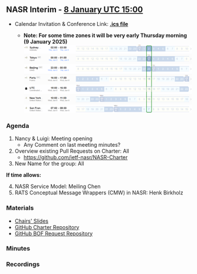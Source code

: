 ## NASR Interim - [8 January UTC 15:00](https://www.worldtimebuddy.com/?qm=1&lid=100,5391959,5128581,2988507,1816670,1850147&h=100&date=2025-1-8&sln=15-16&hf=1)
- Calendar Invitation & Conference Link: **[.ics file](./Material/NASR-08012025.ics)** 

    - **Note: For some time zones it will be very early Thursday morning (9 January 2025)** 
    ![image Meeting Time Zone](./Material/NASR-08012025-TZ.png)

### Agenda

1. Nancy & Luigi: Meeting opening
    - Any Comment on last meeting minutes?
2. Overview existing Pull Requests on Charter: All
    - https://github.com/ietf-nasr/NASR-Charter
3. New Name for the group: All

**If time allows:**

4. NASR Service Model: Meiling Chen
5. RATS Conceptual Message Wrappers (CMW) in NASR: Henk Birkholz

### Materials

- [Chairs' Slides](./Material/NASR-Interim-Meeting-08-01-2025-v2.pdf)
- [GitHub Charter Repository](https://github.com/ietf-nasr/NASR-Charter)
- [GitHub BOF Request Repository](https://github.com/ietf-nasr/bof-request-IETF-122)

### Minutes

### Recordings



